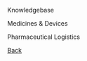 Knowledgebase

Medicines & Devices

Pharmaceutical Logistics







[Back](https://github.com/hmislk/hmis/wiki)